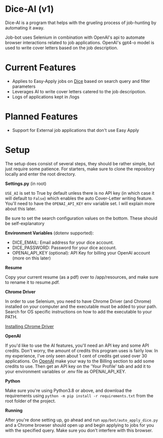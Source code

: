 # Dice-AI (v1)
Dice-AI is a program that helps with the grueling process of job-hunting by automating it away.

Job-bot uses Selenium in combination with OpenAI's api to automate browser interactions related to job applications. 
OpenAI's gpt4-o model is used to write cover letters based on the job description.

# Current Features

* Applies to Easy-Apply jobs on [Dice](https://dice.com) based on search query and filter parameters
* Leverages AI to write cover letters catered to the job descripotion.
* Logs of applications kept in /logs

# Planned Features

* Support for External job applications that don't use Easy Apply
  
# Setup

The setup does consist of several steps, they should be rather simple, but just require some patience.
For starters, make sure to clone the repository locally and enter the root directory.

**Settings.py** (in root)

`USE_AI` is set to True by default unless there is no API key (in which case it will default to `False`)
which enables the auto Cover-Letter writing feature. You'll need to have the `OPENAI_API_KEY` env variable
set. I will explain more about this later.

Be sure to set the search configuration values on the bottom. These should be self-explanatory

**Environment Variables** (dotenv supported):

- DICE_EMAIL: Email address for your dice account.
- DICE_PASSWORD: Password for your dice account.
- OPENAI_API_KEY (optional): API Key for billing your OpenAI account (more on this later)

**Resume**

Copy your current resume (as a pdf) over to /app/resources, and make sure to rename it to resume.pdf.

**Chrome Driver**

In order to use Selenium, you need to have Chrome Driver (and Chrome) installed on your computer and 
the executable must be added to your path. Search for OS specific instructions on how to add the 
executable to your PATH.

[Installing Chrome Driver](https://developer.chrome.com/docs/chromedriver/get-started)

**OpenAI**

If you'd like to use the AI features, you'll need an API key and some API credits. Don't worry, the
amount of credits this program uses is fairly low. In my experience, I've only seen about 1 cent of 
credits get used over 30 applications. On [OpenAI](https://platform.openai.com/settings/profile) make
your way to the Billing section to add some credits to use. Then get an API key on the 'Your Profile' 
tab and add it to your environment variables or .env file as OPENAI_API_KEY.

**Python** 

Make sure you're using Python3.8 or above, and download the requirements using 
`python -m pip install -r requirements.txt` from the root folder of the project.

**Running**

After you're done setting up, go ahead and run `app/bot/auto_apply_dice.py` and a Chrome browser should
open up and begin applying to jobs for you with the specified query. Make sure you don't interfere with 
this browser.




